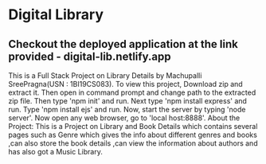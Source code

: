 # Digital Library 
<h2>Checkout the deployed application at the link provided  -
  digital-lib.netlify.app</h2>

This is a Full Stack Project on Library Details by Machupalli SreePragna(USN : 1BI19CS083). To view this project, Download zip and extract it. Then open in command prompt and change path to the extracted zip file. Then type 'npm init' and run. Next type 'npm install express' and run. Type 'npm install ejs' and run. Now, start the server by typing 'node server'. Now open any web browser, go to 'local host:8888'.
About the Project:
This is a Project on Library and Book Details which contains several pages such as Genre which gives the info about different genres and books ,can also store the book details ,can view the information about authors and has also got a Music Library.
